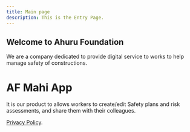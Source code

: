 ```yaml
---
title: Main page
description: This is the Entry Page.
---
```


## Welcome to Ahuru Foundation

We are a company dedicated to provide digital service to works to help manage safety of constructions.

# AF Mahi App
It is our product to allows workers to create/edit Safety plans and risk assessments, and share them with their colleagues.

[Privacy Policy](./privacypolicy.html).
